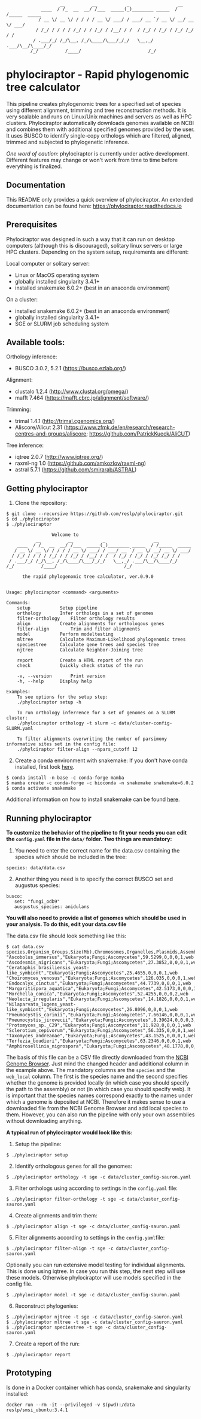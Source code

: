 ```         
                    __          __           _                  __           
             ____  / /_  __  __/ /___  _____(_)________ _____  / /_____  _____
            / __ \/ __ \/ / / / / __ \/ ___/ / ___/ __ `/ __ \/ __/ __ \/ ___/
           / /_/ / / / / /_/ / / /_/ / /__/ / /  / /_/ / /_/ / /_/ /_/ / /    
          / .___/_/ /_/\__, /_/\____/\___/_/_/   \__,_/ .___/\__/\____/_/     
         /_/          /____/                         /_/                      
```

# phylociraptor - Rapid phylogenomic tree calculator 

This pipeline creates phylogenomic trees for a specified set of species using different alignment, trimming and tree reconstruction methods. It is very scalable and runs on Linux/Unix machines and servers as well as HPC clusters. Phylociraptor automatically downloads genomes available on NCBI and combines them with additional specified genomes provided by the user. It uses BUSCO to identify single-copy orthologs which are filtered, aligned, trimmed and subjected to phylogenetic inference. 

*One word of caution:* phylociraptor is currently under active development. Different features may change or won't work from time to time before everything is finalized.


## Documentation

This README only provides a quick overview of phylociraptor. An extended documentation can be found here: https://phylociraptor.readthedocs.io


## Prerequisites
Phylociraptor was designed in such a way that it can run on desktop computers (although this is discouraged), solitary linux servers or large HPC clusters. Depending on the system setup, requirements are different: 

Local computer or solitary server:

- Linux or MacOS operating system
- globally installed singularity 3.4.1+ 
- installed snakemake 6.0.2+ (best in an anaconda environment)

On a cluster:

- installed snakemake 6.0.2+ (best in an anaconda environment)
- globally installed singularity 3.4.1+
- SGE or SLURM job scheduling system

## Available tools:

Orthology inference:

- BUSCO 3.0.2, 5.2.1 (https://busco.ezlab.org/)

Alignment:

- clustalo 1.2.4 (http://www.clustal.org/omega/)
- mafft 7.464 (https://mafft.cbrc.jp/alignment/software/)

Trimming:

- trimal 1.4.1 (http://trimal.cgenomics.org/)
- Aliscore/Alicut 2.31 (https://www.zfmk.de/en/research/research-centres-and-groups/aliscore; https://github.com/PatrickKueck/AliCUT)

Tree inference:

- iqtree 2.0.7 (http://www.iqtree.org/)
- raxml-ng 1.0 (https://github.com/amkozlov/raxml-ng)
- astral 5.7.1 (https://github.com/smirarab/ASTRAL)

## Getting phylociraptor

1. Clone the repository:

```
$ git clone --recursive https://github.com/reslp/phylociraptor.git
$ cd ./phylociraptor
$ ./phylociraptor

			     Welcome to
           __          __           _                  __            
    ____  / /_  __  __/ /___  _____(_)________ _____  / /_____  _____
   / __ \/ __ \/ / / / / __ \/ ___/ / ___/ __ `/ __ \/ __/ __ \/ ___/
  / /_/ / / / / /_/ / / /_/ / /__/ / /  / /_/ / /_/ / /_/ /_/ / /    
 / .___/_/ /_/\__, /_/\____/\___/_/_/   \__,_/ .___/\__/\____/_/     
/_/          /____/                         /_/                      

	  the rapid phylogenomic tree calculator, ver.0.9.0


Usage: phylociraptor <command> <arguments>

Commands:
	setup			Setup pipeline
	orthology		Infer orthologs in a set of genomes
	filter-orthology	Filter orthology results
	align			Create alignments for orthologous genes
	filter-align		Trim and filter alignments
	model			Perform modeltesting
	mltree			Calculate Maximum-Likelihood phylogenomic trees
	speciestree		Calculate gene trees and species tree
	njtree			Calculate Neighbor-Joining tree

	report			Create a HTML report of the run
	check			Quickly check status of the run

	-v, --version 		Print version
	-h, --help		Display help

Examples:
	To see options for the setup step:
	./phylociraptor setup -h

	To run orthology inferrence for a set of genomes on a SLURM cluster:
	./phylociraptor orthology -t slurm -c data/cluster-config-SLURM.yaml

	To filter alignments overwriting the number of parsimony informative sites set in the config file:
	./phylciraptor filter-align --npars_cutoff 12

```

2. Create a conda environment with snakemake:
If you don't have conda installed, first look [here](https://docs.conda.io/en/latest/miniconda.html).

```
$ conda install -n base -c conda-forge mamba
$ mamba create -c conda-forge -c bioconda -n snakemake snakemake=6.0.2
$ conda activate snakemake
```

Additional information on how to install snakemake can be found [here](https://snakemake.readthedocs.io/en/stable/getting_started/installation.html).

## Running phylociraptor 

**To customize the behavior of the pipeline to fit your needs you can edit the `config.yaml` file in the `data/` folder. Two things are mandatory:**

1. You need to enter the correct name for the data.csv containing the species which should be included in the tree:

```
species: data/data.csv
```

2. Another thing you need is to specify the correct BUSCO set and augustus species:

```
busco:
   set: "fungi_odb9"
   ausgustus_species: anidulans
```

**You will also need to provide a list of genomes which should be used in your analysis. To do this, edit your data.csv file**

The data.csv file should look something like this:

```
$ cat data.csv
species,Organism_Groups,Size(Mb),Chromosomes,Organelles,Plasmids,Assemblies,web_local
"Ascobolus_immersus","Eukaryota;Fungi;Ascomycetes",59.5299,0,0,0,1,web
"Ascodesmis_nigricans","Eukaryota;Fungi;Ascomycetes",27.3852,0,0,0,1,web
"Cerataphis_brasiliensis_yeast-like_symbiont","Eukaryota;Fungi;Ascomycetes",25.4655,0,0,0,1,web
"Choiromyces_venosus","Eukaryota;Fungi;Ascomycetes",126.035,0,0,0,1,web
"Endocalyx_cinctus","Eukaryota;Fungi;Ascomycetes",44.7739,0,0,0,1,web
"Margaritispora_aquatica","Eukaryota;Fungi;Ascomycetes",42.5173,0,0,0,1,web
"Morchella_conica","Eukaryota;Fungi;Ascomycetes",52.4255,0,0,0,2,web
"Neolecta_irregularis","Eukaryota;Fungi;Ascomycetes",14.1826,0,0,0,1,web
"Nilaparvata_lugens_yeast-like_symbiont","Eukaryota;Fungi;Ascomycetes",26.8096,0,0,0,1,web
"Pneumocystis_carinii","Eukaryota;Fungi;Ascomycetes",7.66146,0,0,0,1,web
"Pneumocystis_jirovecii","Eukaryota;Fungi;Ascomycetes",8.39624,0,0,0,3,web
"Protomyces_sp._C29","Eukaryota;Fungi;Ascomycetes",11.928,0,0,0,1,web
"Sclerotium_cepivorum","Eukaryota;Fungi;Ascomycetes",56.335,0,0,0,1,web
"Taxomyces_andreanae","Eukaryota;Fungi;Ascomycetes",43.1525,0,0,0,1,web
"Terfezia_boudieri","Eukaryota;Fungi;Ascomycetes",63.2346,0,0,0,1,web
"Amphirosellinia_nigrospora","Eukaryota;Fungi;Ascomycetes",48.1778,0,0,0,1,data/assemblies/assembly.fas
``` 

The basis of this file can be a CSV file directly downloaded from the [NCBI Genome Browser](https://www.ncbi.nlm.nih.gov/genome/browse#!/overview/). Just mind the changed header and additional column in the example above. The mandatory columns are the `species` and the `web_local` column. The first is the species name and the second specifies whether the genome is provided locally (in which case you should specify the path to the assembly) or not (in which case you should specify web). It is important that the species names correspond exactly to the names under which a genome is deposited at NCBI. Therefore it makes sense to use a downloaded file from the NCBI Genome Browser and add local species to them. However, you can also run the pipeline with only your own assemblies without downloading anything.



**A typical run of phylociraptor would look like this:**


1. Setup the pipeline:

```
$ ./phylociraptor setup
```

2. Identify orthologous genes for all the genomes:

```
$ ./phylociraptor orthology -t sge -c data/cluster_config-sauron.yaml
```

3. Filter orthologs using according to settings in the `config.yaml` file:

```
$ ./phylociraptor filter-orthology -t sge -c data/cluster_config-sauron.yaml
```

4. Create alignments and trim them:

```
$ ./phylociraptor align -t sge -c data/cluster_config-sauron.yaml
```

5. Filter alignments according to settings in the `config.yaml`file:

```
$ ./phylociraptor filter-align -t sge -c data/cluster_config-sauron.yaml
```

Optionally you can run extensive model testing for individual alignments. This is done using iqtree. In case you run this step, the next step will use these models. Otherwise phylociraptor will use models specified in the config file.

```
$ ./phylociraptor model -t sge -c data/cluster_config-sauron.yaml
```

6. Reconstruct phylogenies:

```
$ ./phylociraptor njtree -t sge -c data/cluster_config-sauron.yaml
$ ./phylociraptor mltree -t sge -c data/cluster_config-sauron.yaml
$ ./phylociraptor speciestree -t sge -c data/cluster_config-sauron.yaml
```

7. Create a report of the run:

```
$ ./phylociraptor report
```

## Prototyping

Is done in a Docker container which has conda, snakemake and singularity installed:

```
docker run --rm -it --privileged -v $(pwd):/data reslp/smsi_ubuntu:3.4.1
```


